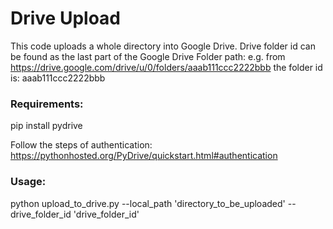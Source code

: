 # Drive Upload

This code uploads a whole directory into Google Drive.
Drive folder id can be found as the last part of the Google Drive Folder path:
e.g. from https://drive.google.com/drive/u/0/folders/aaab111ccc2222bbb the folder id is: aaab111ccc2222bbb

### Requirements:

pip install pydrive

Follow the steps of authentication: https://pythonhosted.org/PyDrive/quickstart.html#authentication

### Usage:

python upload_to_drive.py --local_path 'directory_to_be_uploaded' --drive_folder_id 'drive_folder_id'
